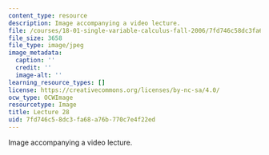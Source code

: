```yaml
---
content_type: resource
description: Image accompanying a video lecture.
file: /courses/18-01-single-variable-calculus-fall-2006/7fd746c58dc3fa68a76b770c7e4f22ed_lec28.jpg
file_size: 3658
file_type: image/jpeg
image_metadata:
  caption: ''
  credit: ''
  image-alt: ''
learning_resource_types: []
license: https://creativecommons.org/licenses/by-nc-sa/4.0/
ocw_type: OCWImage
resourcetype: Image
title: Lecture 28
uid: 7fd746c5-8dc3-fa68-a76b-770c7e4f22ed
---
```

Image accompanying a video lecture.